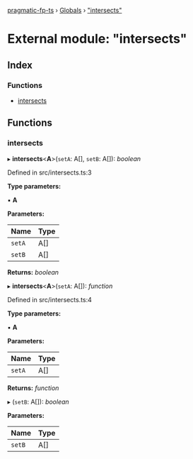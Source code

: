 [pragmatic-fp-ts](../README.md) › [Globals](../globals.md) › ["intersects"](_intersects_.md)

# External module: "intersects"

## Index

### Functions

* [intersects](_intersects_.md#intersects)

## Functions

###  intersects

▸ **intersects**<**A**>(`setA`: A[], `setB`: A[]): *boolean*

Defined in src/intersects.ts:3

**Type parameters:**

▪ **A**

**Parameters:**

Name | Type |
------ | ------ |
`setA` | A[] |
`setB` | A[] |

**Returns:** *boolean*

▸ **intersects**<**A**>(`setA`: A[]): *function*

Defined in src/intersects.ts:4

**Type parameters:**

▪ **A**

**Parameters:**

Name | Type |
------ | ------ |
`setA` | A[] |

**Returns:** *function*

▸ (`setB`: A[]): *boolean*

**Parameters:**

Name | Type |
------ | ------ |
`setB` | A[] |
